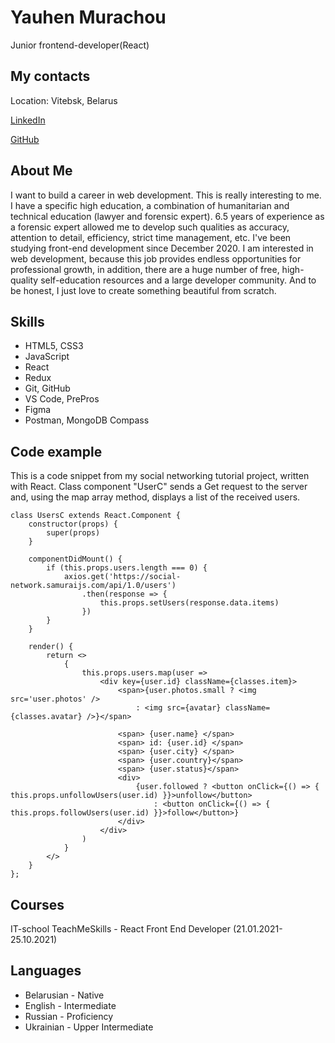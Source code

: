 **Yauhen Murachou**
===============

Junior frontend-developer(React)

**My contacts**
-----------
Location: Vitebsk, Belarus

[LinkedIn](https://www.linkedin.com/in/yauhen-murachou-6a4842224/)

[GitHub](https://github.com/YauhenMurachou)

**About Me**
-----------
I want to build a career in web development. This is really interesting to me. I have a specific high education, a combination of humanitarian and technical education (lawyer and forensic expert). 6.5 years of experience as a forensic expert allowed me to develop such qualities as accuracy, attention to detail, efficiency, strict time management, etc. I've been studying front-end development since December 2020. I am interested in web development, because this job provides endless opportunities for professional growth,
in addition, there are a huge number of free, high-quality self-education resources and a large developer community. And to be honest, I just love to create something beautiful from scratch.

**Skills**
-----------
* HTML5, CSS3
* JavaScript
* React
* Redux
* Git, GitHub
* VS Code, PrePros
* Figma
* Postman, MongoDB Compass

**Code example**
---------------
This is a code snippet from my social networking tutorial project, written with React. Class component "UserC" sends a Get request to the server and, using the map array method, displays a list of the received users.

```
class UsersC extends React.Component {
	constructor(props) {
		super(props)
	}

	componentDidMount() {
		if (this.props.users.length === 0) {
			axios.get('https://social-network.samuraijs.com/api/1.0/users')
				.then(response => {
					this.props.setUsers(response.data.items)
				})
		}
	}

	render() {
		return <>
			{
				this.props.users.map(user =>
					<div key={user.id} className={classes.item}>
						<span>{user.photos.small ? <img src='user.photos' />
							: <img src={avatar} className={classes.avatar} />}</span>

						<span> {user.name} </span>
						<span> id: {user.id} </span>
						<span> {user.city} </span>
						<span> {user.country}</span>
						<span> {user.status}</span>
						<div>
							{user.followed ? <button onClick={() => { this.props.unfollowUsers(user.id) }}>unfollow</button>
								: <button onClick={() => { this.props.followUsers(user.id) }}>follow</button>}
						</div>
					</div>
				)
			}
		</>
	}
};
```

**Courses**
-----------

IT-school TeachMeSkills - React Front End Developer (21.01.2021-25.10.2021)

**Languages**
-----------
* Belarusian - Native
* English - Intermediate
* Russian - Proficiency
* Ukrainian - Upper Intermediate
